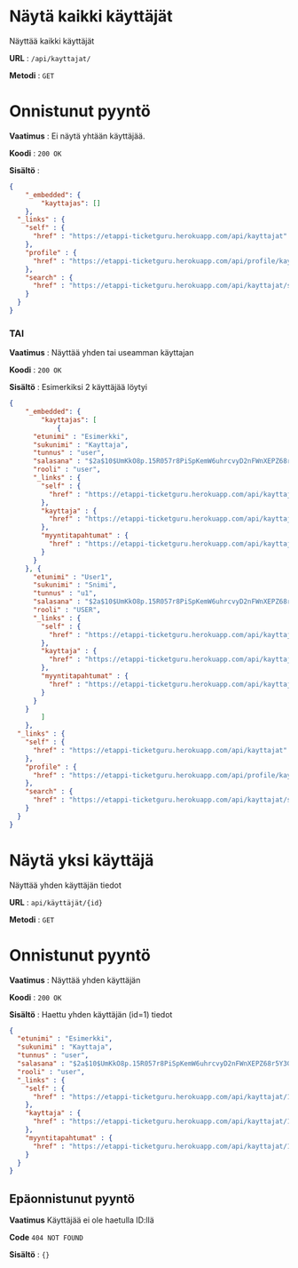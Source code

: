 # Näytä kaikki käyttäjät

Näyttää kaikki käyttäjät

**URL** : `/api/kayttajat/`

**Metodi** : `GET`

# Onnistunut pyyntö

**Vaatimus** : Ei näytä yhtään käyttäjää.

**Koodi** : `200 OK`

**Sisältö** :
```json
{
    "_embedded": {
        "kayttajas": []
    },
  "_links" : {
    "self" : {
      "href" : "https://etappi-ticketguru.herokuapp.com/api/kayttajat"
    },
    "profile" : {
      "href" : "https://etappi-ticketguru.herokuapp.com/api/profile/kayttajat"
    },
    "search" : {
      "href" : "https://etappi-ticketguru.herokuapp.com/api/kayttajat/search"
    }
  }
}    

```


### TAI

**Vaatimus** : Näyttää yhden tai useamman käyttajan

**Koodi** : `200 OK`

**Sisältö** : Esimerkiksi 2 käyttäjää löytyi

```json
{
    "_embedded": {
        "kayttajas": [
            {
      "etunimi" : "Esimerkki",
      "sukunimi" : "Kayttaja",
      "tunnus" : "user",
      "salasana" : "$2a$10$UmKkO8p.15R057r8PiSpKemW6uhrcvyD2nFWnXEPZ68r5Y3GuukZW",
      "rooli" : "user",
      "_links" : {
        "self" : {
          "href" : "https://etappi-ticketguru.herokuapp.com/api/kayttajat/1"
        },
        "kayttaja" : {
          "href" : "https://etappi-ticketguru.herokuapp.com/api/kayttajat/1"
        },
        "myyntitapahtumat" : {
          "href" : "https://etappi-ticketguru.herokuapp.com/api/kayttajat/1/myyntitapahtumat"
        }
      }
    }, {
      "etunimi" : "User1",
      "sukunimi" : "Snimi",
      "tunnus" : "u1",
      "salasana" : "$2a$10$UmKkO8p.15R057r8PiSpKemW6uhrcvyD2nFWnXEPZ68r5Y3GuukZW",
      "rooli" : "USER",
      "_links" : {
        "self" : {
          "href" : "https://etappi-ticketguru.herokuapp.com/api/kayttajat/2"
        },
        "kayttaja" : {
          "href" : "https://etappi-ticketguru.herokuapp.com/api/kayttajat/2"
        },
        "myyntitapahtumat" : {
          "href" : "https://etappi-ticketguru.herokuapp.com/api/kayttajat/2/myyntitapahtumat"
        }
      }
    }
        ]
    },
  "_links" : {
    "self" : {
      "href" : "https://etappi-ticketguru.herokuapp.com/api/kayttajat"
    },
    "profile" : {
      "href" : "https://etappi-ticketguru.herokuapp.com/api/profile/kayttajat"
    },
    "search" : {
      "href" : "https://etappi-ticketguru.herokuapp.com/api/kayttajat/search"
    }
  }
}
```
# Näytä yksi käyttäjä

Näyttää yhden käyttäjän tiedot

**URL** : `api/käyttäjät/{id}`

**Metodi** : `GET`

# Onnistunut pyyntö

**Vaatimus** : Näyttää yhden käyttäjän

**Koodi** : `200 OK`

**Sisältö** : Haettu yhden käyttäjän (id=1) tiedot
```json
{
  "etunimi" : "Esimerkki",
  "sukunimi" : "Kayttaja",
  "tunnus" : "user",
  "salasana" : "$2a$10$UmKkO8p.15R057r8PiSpKemW6uhrcvyD2nFWnXEPZ68r5Y3GuukZW",
  "rooli" : "user",
  "_links" : {
    "self" : {
      "href" : "https://etappi-ticketguru.herokuapp.com/api/kayttajat/1"
    },
    "kayttaja" : {
      "href" : "https://etappi-ticketguru.herokuapp.com/api/kayttajat/1"
    },
    "myyntitapahtumat" : {
      "href" : "https://etappi-ticketguru.herokuapp.com/api/kayttajat/1/myyntitapahtumat"
    }
  }
}
```
## Epäonnistunut pyyntö

**Vaatimus** Käyttäjää ei ole haetulla ID:llä

**Code** `404 NOT FOUND`

**Sisältö** : `{}`
